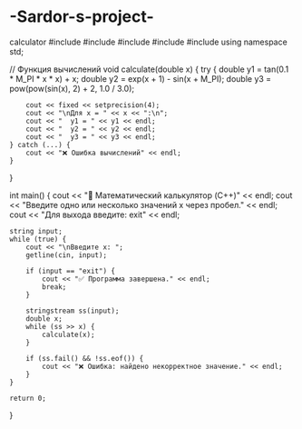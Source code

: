 # -Sardor-s-project-
calculator
#include <iostream>
#include <iomanip>
#include <sstream>
#include <string>
#include <cmath>
using namespace std;

// Функция вычислений
void calculate(double x) {
    try {
        double y1 = tan(0.1 * M_PI * x * x) + x;
        double y2 = exp(x + 1) - sin(x + M_PI);
        double y3 = pow(pow(sin(x), 2) + 2, 1.0 / 3.0);

        cout << fixed << setprecision(4);
        cout << "\nДля x = " << x << ":\n";
        cout << "  y1 = " << y1 << endl;
        cout << "  y2 = " << y2 << endl;
        cout << "  y3 = " << y3 << endl;
    } catch (...) {
        cout << "❌ Ошибка вычислений" << endl;
    }
}

int main() {
    cout << "📌 Математический калькулятор (C++)" << endl;
    cout << "Введите одно или несколько значений x через пробел." << endl;
    cout << "Для выхода введите: exit" << endl;

    string input;
    while (true) {
        cout << "\nВведите x: ";
        getline(cin, input);

        if (input == "exit") {
            cout << "✅ Программа завершена." << endl;
            break;
        }

        stringstream ss(input);
        double x;
        while (ss >> x) {
            calculate(x);
        }

        if (ss.fail() && !ss.eof()) {
            cout << "❌ Ошибка: найдено некорректное значение." << endl;
        }
    }

    return 0;
}

